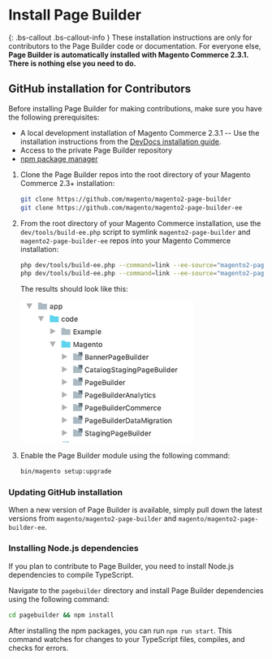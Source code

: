 # Install Page Builder

{: .bs-callout .bs-callout-info }
These installation instructions are only for contributors to the Page Builder code or documentation. For everyone else, **Page Builder is automatically installed with Magento Commerce 2.3.1. There is nothing else you need to do.**

## GitHub installation for Contributors

Before installing Page Builder for making contributions, make sure you have the following prerequisites:

- A local development installation of Magento Commerce 2.3.1 -- Use the installation instructions from the [DevDocs installation guide](https://devdocs.magento.com/guides/v2.3/install-gde/bk-install-guide.html). 
- Access to the private Page Builder repository
- [npm package manager](https://www.npmjs.com/get-npm)

1. Clone the Page Builder repos into the root directory of your Magento Commerce 2.3+ installation:

    ```bash
    git clone https://github.com/magento/magento2-page-builder
    git clone https://github.com/magento/magento2-page-builder-ee
    ```

2. From the root directory of your Magento Commerce installation, use the `dev/tools/build-ee.php` script to symlink `magento2-page-builder` and `magento2-page-builder-ee` repos into your Magento Commerce installation:

    ```bash
    php dev/tools/build-ee.php --command=link --ee-source="magento2-page-builder" --ce-source="."
    php dev/tools/build-ee.php --command=link --ee-source="magento2-page-builder-ee" --ce-source="."
    ```

    The results should look like this:

    ![Symlinks to Page Builder](../images/symlinked-pagebuilder.png)

3. Enable the Page Builder module using the following command:

    ```bash
    bin/magento setup:upgrade
    ```

### Updating GitHub installation

When a new version of Page Builder is available, simply pull down the latest versions from `magento/magento2-page-builder` and `magento/magento2-page-builder-ee`.

### Installing Node.js dependencies

If you plan to contribute to Page Builder, you need to install Node.js dependencies to compile TypeScript.

Navigate to the `pagebuilder` directory and install Page Builder dependencies using the following command:

```bash
cd pagebuilder && npm install
```

After installing the npm packages, you can run `npm run start`. This command watches for changes to your TypeScript files, compiles, and checks for errors.
